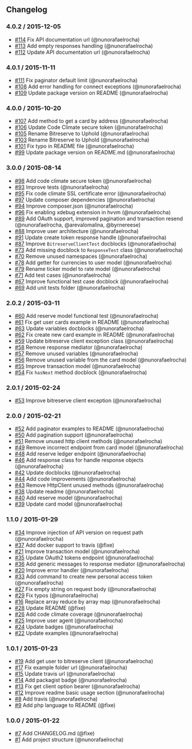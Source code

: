 ## Changelog

### 4.0.2 / 2015-12-05
- [#114](https://github.com/seegno/uphold-sdk-php/pull/114) Fix API documentation url (@nunorafaelrocha)
- [#113](https://github.com/seegno/uphold-sdk-php/pull/113) Add empty responses handling (@nunorafaelrocha)
- [#112](https://github.com/seegno/uphold-sdk-php/pull/112) Update API documentation url (@nunorafaelrocha)

### 4.0.1 / 2015-11-11
- [#111](https://github.com/seegno/uphold-sdk-php/pull/111) Fix paginator default limit (@nunorafaelrocha)
- [#108](https://github.com/seegno/uphold-sdk-php/pull/108) Add error handling for connect exceptions (@nunorafaelrocha)
- [#109](https://github.com/seegno/uphold-sdk-php/pull/109) Update package version on README (@nunorafaelrocha)

### 4.0.0 / 2015-10-20
- [#107](https://github.com/seegno/uphold-sdk-php/pull/107) Add method to get a card by address (@nunorafaelrocha)
- [#106](https://github.com/seegno/uphold-sdk-php/pull/106) Update Code Climate secure token (@nunorafaelrocha)
- [#105](https://github.com/seegno/uphold-sdk-php/pull/105) Rename Bitreserve to Uphold (@nunorafaelrocha)
- [#103](https://github.com/seegno/uphold-sdk-php/pull/103) Rename Bitreserve to Uphold (@nunorafaelrocha)
- [#101](https://github.com/seegno/uphold-sdk-php/pull/101) Fix typo in README file (@nunorafaelrocha)
- [#99](https://github.com/seegno/uphold-sdk-php/pull/99) Update package version on README.md (@nunorafaelrocha)

### 3.0.0 / 2015-08-14
- [#98](https://github.com/seegno/uphold-sdk-php/pull/98) Add code climate secure token (@nunorafaelrocha)
- [#93](https://github.com/seegno/uphold-sdk-php/pull/93) Improve tests (@nunorafaelrocha)
- [#95](https://github.com/seegno/uphold-sdk-php/pull/95) Fix code climate SSL certificate error (@nunorafaelrocha)
- [#97](https://github.com/seegno/uphold-sdk-php/pull/97) Update composer dependencies (@nunorafaelrocha)
- [#94](https://github.com/seegno/uphold-sdk-php/pull/94) Improve composer.json (@nunorafaelrocha)
- [#96](https://github.com/seegno/uphold-sdk-php/pull/96) Fix enabling xdebug extension in hvvm (@nunorafaelrocha)
- [#89](https://github.com/seegno/uphold-sdk-php/pull/89) Add OAuth support, improved pagination and transaction resend (@nunorafaelrocha, @arevalomalina, @byrnereese)
- [#88](https://github.com/seegno/uphold-sdk-php/pull/88) Improve user architecture (@nunorafaelrocha)
- [#91](https://github.com/seegno/uphold-sdk-php/pull/91) Update create token response handle (@nunorafaelrocha)
- [#87](https://github.com/seegno/uphold-sdk-php/pull/87) Improve `BitreserveClientTest` docblocks (@nunorafaelrocha)
- [#73](https://github.com/seegno/uphold-sdk-php/pull/73) Add missing docblock to `ResponseTest` class (@nunorafaelrocha)
- [#70](https://github.com/seegno/uphold-sdk-php/pull/70) Remove unused namespaces (@nunorafaelrocha)
- [#78](https://github.com/seegno/uphold-sdk-php/pull/78) Add getter for currencies to user model (@nunorafaelrocha)
- [#79](https://github.com/seegno/uphold-sdk-php/pull/79) Rename ticker model to rate model (@nunorafaelrocha)
- [#71](https://github.com/seegno/uphold-sdk-php/pull/71) Add test cases (@nunorafaelrocha)
- [#67](https://github.com/seegno/uphold-sdk-php/pull/67) Improve functional test case docblock (@nunorafaelrocha)
- [#69](https://github.com/seegno/uphold-sdk-php/pull/69) Add unit tests folder (@nunorafaelrocha)

### 2.0.2 / 2015-03-11
- [#60](https://github.com/seegno/uphold-sdk-php/pull/60) Add reserve model functional test (@nunorafaelrocha)
- [#61](https://github.com/seegno/uphold-sdk-php/pull/61) Fix get user cards example in README (@nunorafaelrocha)
- [#63](https://github.com/seegno/uphold-sdk-php/pull/63) Update variables docblocks (@nunorafaelrocha)
- [#62](https://github.com/seegno/uphold-sdk-php/pull/62) Fix create new card example in README (@nunorafaelrocha)
- [#59](https://github.com/seegno/uphold-sdk-php/pull/59) Update bitreserve client exception class (@nunorafaelrocha)
- [#58](https://github.com/seegno/uphold-sdk-php/pull/58) Remove response mediator (@nunorafaelrocha)
- [#57](https://github.com/seegno/uphold-sdk-php/pull/57) Remove unused variables (@nunorafaelrocha)
- [#56](https://github.com/seegno/uphold-sdk-php/pull/56) Remove unused variable from the card model (@nunorafaelrocha)
- [#55](https://github.com/seegno/uphold-sdk-php/pull/55) Improve transaction model (@nunorafaelrocha)
- [#54](https://github.com/seegno/uphold-sdk-php/pull/54) Fix `hasNext` method docblock (@nunorafaelrocha)

### 2.0.1 / 2015-02-24
- [#53](https://github.com/seegno/uphold-sdk-php/pull/53) Improve bitreserve client exception (@nunorafaelrocha)

### 2.0.0 / 2015-02-21
- [#52](https://github.com/seegno/uphold-sdk-php/pull/52) Add paginator examples to README (@nunorafaelrocha)
- [#50](https://github.com/seegno/uphold-sdk-php/pull/50) Add pagination support (@nunorafaelrocha)
- [#51](https://github.com/seegno/uphold-sdk-php/pull/51) Remove unused http client methods (@nunorafaelrocha)
- [#49](https://github.com/seegno/uphold-sdk-php/pull/49) Remove incorrect endpoint from card model (@nunorafaelrocha)
- [#48](https://github.com/seegno/uphold-sdk-php/pull/48) Add reserve ledger endpoint (@nunorafaelrocha)
- [#46](https://github.com/seegno/uphold-sdk-php/pull/46) Add response class for handle response objects (@nunorafaelrocha)
- [#42](https://github.com/seegno/uphold-sdk-php/pull/42) Update docblocks (@nunorafaelrocha)
- [#44](https://github.com/seegno/uphold-sdk-php/pull/44) Add code improvements (@nunorafaelrocha)
- [#43](https://github.com/seegno/uphold-sdk-php/pull/43) Remove HttpClient unused methods (@nunorafaelrocha)
- [#38](https://github.com/seegno/uphold-sdk-php/pull/38) Update readme (@nunorafaelrocha)
- [#40](https://github.com/seegno/uphold-sdk-php/pull/40) Add reserve model (@nunorafaelrocha)
- [#39](https://github.com/seegno/uphold-sdk-php/pull/39) Update card model (@nunorafaelrocha)

### 1.1.0 / 2015-01-29
- [#34](https://github.com/seegno/uphold-sdk-php/pull/34) Improve injection of API version on request path (@nunorafaelrocha)
- [#37](https://github.com/seegno/uphold-sdk-php/pull/37) Add docker support to travis (@fixe)
- [#21](https://github.com/seegno/uphold-sdk-php/pull/21) Improve transaction model (@nunorafaelrocha)
- [#35](https://github.com/seegno/uphold-sdk-php/pull/35) Update OAuth2 tokens endpoint (@nunorafaelrocha)
- [#36](https://github.com/seegno/uphold-sdk-php/pull/36) Add generic messages to response mediator (@nunorafaelrocha)
- [#20](https://github.com/seegno/uphold-sdk-php/pull/20) Improve error handler (@nunorafaelrocha)
- [#33](https://github.com/seegno/uphold-sdk-php/pull/33) Add command to create new personal access token (@nunorafaelrocha)
- [#27](https://github.com/seegno/uphold-sdk-php/pull/27) Fix empty string on request body (@nunorafaelrocha)
- [#29](https://github.com/seegno/uphold-sdk-php/pull/29) Fix typos (@nunorafaelrocha)
- [#16](https://github.com/seegno/uphold-sdk-php/pull/16) Replace array reduce by array map (@nunorafaelrocha)
- [#28](https://github.com/seegno/uphold-sdk-php/pull/28) Update README (@fixe)
- [#26](https://github.com/seegno/uphold-sdk-php/pull/26) Add code climate coverage (@nunorafaelrocha)
- [#25](https://github.com/seegno/uphold-sdk-php/pull/25) Improve user agent (@nunorafaelrocha)
- [#24](https://github.com/seegno/uphold-sdk-php/pull/24) Update badges (@nunorafaelrocha)
- [#22](https://github.com/seegno/uphold-sdk-php/pull/22) Update examples (@nunorafaelrocha)

### 1.0.1 / 2015-01-23
- [#19](https://github.com/seegno/uphold-sdk-php/pull/19) Add get user to bitreserve client (@nunorafaelrocha)
- [#17](https://github.com/seegno/uphold-sdk-php/pull/17) Fix example folder url (@nunorafaelrocha)
- [#15](https://github.com/seegno/uphold-sdk-php/pull/15) Update travis url (@nunorafaelrocha)
- [#14](https://github.com/seegno/uphold-sdk-php/pull/14) Add packagist badge (@nunorafaelrocha)
- [#13](https://github.com/seegno/uphold-sdk-php/pull/13) Fix get client option bearer (@nunorafaelrocha)
- [#12](https://github.com/seegno/uphold-sdk-php/pull/12) Improve readme basic usage section (@nunorafaelrocha)
- [#8](https://github.com/seegno/uphold-sdk-php/pull/8) Add travis (@nunorafaelrocha)
- [#9](https://github.com/seegno/uphold-sdk-php/pull/9) Add php language to README (@fixe)

### 1.0.0 / 2015-01-22
- [#7](https://github.com/seegno/uphold-sdk-php/pull/7) Add CHANGELOG.md (@fixe)
- [#1](https://github.com/seegno/uphold-sdk-php/pull/1) Add project structure (@nunorafaelrocha)
